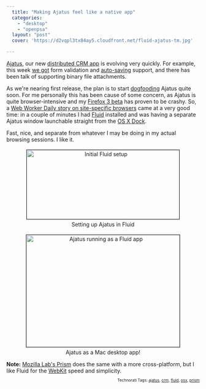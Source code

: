 ```yaml
---
  title: "Making Ajatus feel like a native app"
  categories: 
    - "desktop"
    - "openpsa"
  layout: "post"
  cover: 'https://d2vqpl3tx84ay5.cloudfront.net/fluid-ajatus-tm.jpg'

---
```

<a href="http://www.ajatus.info/">Ajatus</a>, our new <a href="http://bergie.iki.fi/blog/previewing_ajatus-the_distributed_crm/">distributed CRM app</a> is evolving very quickly. For example, this week <a href="http://jaiku.com/channel/ajatus/presence/20513937">we got</a> form validation and <a href="http://blog.shivku.com/2007/04/usability-auto-saving-users-work.html">auto-saving</a> support, and there has been talk of supporting binary file attachments.

As we're nearing first release, the plan is to start <a href="http://en.wikipedia.org/wiki/Eating_one%27s_own_dog_food">dogfooding</a> Ajatus quite soon. For me personally this has been cause of some concern, as Ajatus is quite browser-intensive and my <a href="http://developer.mozilla.org/devnews/index.php/2007/11/19/firefox-3-beta-1-now-available-for-download/">Firefox 3 beta</a> has proven to be crashy. So, a <a href="http://webworkerdaily.com/2007/12/13/do-you-need-a-site-specific-browser/">Web Worker Daily story on site-specific browsers</a> came at a very good time: in a couple of minutes I had <a href="http://fluidapp.com/">Fluid</a> installed and was having a separate Ajatus window launchable straight from the <a href="http://en.wikipedia.org/wiki/Dock_(computing)">OS X Dock</a>.

Fast, nice, and separate from whatever I may be doing in my actual browsing sessions. I like it.
<p style="text-align:center;"><img src="https://d2vqpl3tx84ay5.cloudfront.net/fluid-setup-ajatus.jpg" height="180" width="398" border="1" hspace="4" vspace="4" alt="Initial Fluid setup" title="Initial Fluid setup" /><br />
Setting up Ajatus in Fluid</p><p style="text-align:center;"><a href="https://d2vqpl3tx84ay5.cloudfront.net/fluid-ajatus.png"><img src="https://d2vqpl3tx84ay5.cloudfront.net/fluid-ajatus-tm.jpg" height="292" width="400" border="1" hspace="4" vspace="4" alt="Ajatus running as a Fluid app" title="Ajatus running as a Fluid app" /></a><br />
Ajatus as a Mac desktop app!</p><strong>Note:</strong> <a href="http://labs.mozilla.com/2007/11/prism-prototype-now-available-on-mac-and-linux/">Mozilla Lab's Prism</a> does the same with a more cross-platform, but I like Fluid for the <a href="http://webkit.org/">WebKit</a> speed and simplicity.

<p style="text-align:right;font-size:10px;">Technorati Tags: <a href="http://www.technorati.com/tag/ajatus" rel="tag">ajatus</a>, <a href="http://www.technorati.com/tag/crm" rel="tag">crm</a>, <a href="http://www.technorati.com/tag/fluid" rel="tag">fluid</a>, <a href="http://www.technorati.com/tag/osx" rel="tag">osx</a>, <a href="http://www.technorati.com/tag/prism" rel="tag">prism</a></p>
